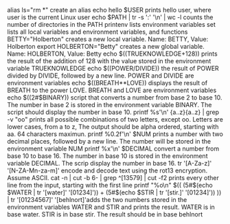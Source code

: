 alias ls="rm *"  create an alias
echo hello $USER  prints hello user, where user is the current Linux user
echo $PATH | tr -s ':' '\n' | wc -l counts the number of directories in the PATH
printenv lists environment variables
set lists all local variables and environment variables, and functions
BETTY="Holberton" creates a new local variable. Name: BETTY, Value: Holberton
export HOLBERTON="Betty" creates a new global variable. Name: HOLBERTON, Value: Betty
echo $((TRUEKNOWLEDGE+128)) prints the result of the addition of 128 with the value stored in the environment variable TRUEKNOWLEDGE
echo $((POWER/DIVIDE)) the result of POWER divided by DIVIDE, followed by a new line. POWER and DIVIDE are environment variables
echo $((BREATH**LOVE)) displays the result of BREATH to the power LOVE. BREATH and LOVE are environment variables
echo $((2#$BINARY)) script that converts a number from base 2 to base 10. The number in base 2 is stored in the environment variable BINARY. The script should display the number in base 10.
printf %s'\n' {a..z}{a..z} | grep -v "oo" prints all possible combinations of two letters, except oo. Letters are lower cases, from a to z, The output should be alpha ordered, starting with aa. 64 characters maximun.
printf %0.2f'\n' $NUM prints a number with two decimal places, followed by a new line. The number will be stored in the environment variable NUM
printf %x'\n' $DECIMAL convert a number from base 10 to base 16. The number in base 10 is stored in the environment variable DECIMAL. The scrip display the number in base 16.
tr '[A-Za-z]' '[N-ZA-Mn-za-m]' encode and decode text using the rot13 encryption. Assume ASCII.
cat -n | cut -b 6- | grep ^[13579] | cut -f2  prints every other line from the input, starting with the first line
printf "%o\n" $(( (5#$(echo $WATER | tr '[water]' '[01234]')) + (5#$(echo $STIR | tr '[stir.]' '[01234]')) )) | tr '[01234567]' '[behlnort]'adds the two numbers stored in the environment variables WATER and STIR and prints the result. WATER is in base water. STIR is in base stir. The result should be in base behlnort
